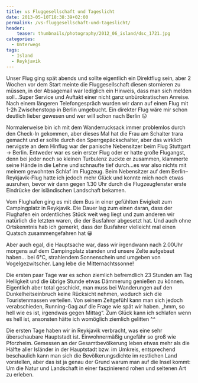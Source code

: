 ```yaml
---
title: vs Fluggesellschaft und Tageslicht
date: 2013-05-10T18:38:39+02:00
permalink: /vs-fluggesellschaft-und-tageslicht/
header:
    teaser: thumbnails/photography/2012_06_island/dsc_1721.jpg
categories:
  - Unterwegs
tags:
  - Island
  - Reykjavik
---
```

Unser Flug ging spät abends und sollte eigentlich ein Direktflug sein, 
aber 2 Wochen vor dem Start meinte die Fluggesellschaft diesen stornieren zu müssen, in der Absagemail war lediglich ein Hinweis, 
dass man sich melden soll…Super Service und Auftakt einer nicht ganz unbürokratischen Anreise. 
Nach einem längeren Telefongespräch wurden wir dann auf einen Flug mit 1-2h Zwischenstopp in Berlin umgebucht. 
Ein direkter Flug wäre mir schon deutlich lieber gewesen und wer will schon nach Berlin 😛

Normalerweise bin ich mit dem Wanderrucksack immer problemlos durch den Check-In gekommen, 
aber dieses Mal hat die Frau am Schalter trara gemacht und er sollte durch den Sperrgepäckschalter, 
aber das wirklich nervigste an dem Hinflug war der panische Nebensitzer beim Flug Stuttgart -> Berlin. 
Entweder war es sein erster Flug oder er hatte große Flugangst, denn bei jeder noch so kleinen Turbulenz zuckte er zusammen, 
klammerte seine Hände in die Lehne und schnaufte tief durch…es war also nichts mit meinem gewohnten Schlaf im Flugzeug. 
Beim Nebensitzer auf dem Berlin–Reykjavik-Flug hatte ich jedoch mehr Glück und konnte mich noch etwas ausruhen, 
bevor wir dann gegen 1.30 Uhr durch die Flugzeugfenster erste Eindrücke der isländischen Landschaft bekamen.  

  
Vom Flughafen ging es mit dem Bus in einer gefühlten Ewigkeit zum Campingplatz in Reykjavik. Die Dauer lag zum einen daran, 
dass der Flughafen ein ordentliches Stück weit weg liegt und zum anderen wir natürlich die letzten waren, die der Busfahrer abgesetzt hat. 
Und auch ohne Ortskenntnis hab ich gemerkt, dass der Busfahrer vielleicht mal einen Quatsch zusammengefahren hat 😀

Aber auch egal, die Hauptsache war, dass wir irgendwann nach 2.00Uhr morgens auf dem Campingplatz standen und unsere Zelte aufgebaut haben…
bei 6°C, strahlendem Sonnenschein und umgeben von Vogelgezwitscher. Lang lebe die Mitternachtssonne!

Die ersten paar Tage war es schon ziemlich befremdlich 23 Stunden am Tag Helligkeit und die übrige Stunde etwas Dämmerung genießen zu können. 
Eigentlich aber total geschickt, man muss bei Wanderungen auf den Dunkelheitseinbruch keine Rücksicht nehmen, wodurch sich die Touristenmassen verteilen. Von seinem Zeitgefühl kann man sich jedoch verabschieden, Running-Gag auf die Frage wie spät wir haben. „hmm, so hell wie es ist, irgendwas gegen Mittag“. Zum Glück kann ich schlafen wenn es hell ist, ansonsten hätte ich womöglich ziemlich gelitten ^^

Die ersten Tage haben wir in Reykjavik verbracht, was eine sehr überschaubare Hauptstadt ist. Einwohnermäßig ungefähr so groß wie Pforzheim. 
Gemessen an der Gesamtbevölkerung leben etwas mehr als die Hälfte aller Isländer in der Hauptstadt bzw. im Umkreis, 
entsprechend beschaulich kann man sich die Bevölkerungsdichte im restlichen Land vorstellen, 
aber das ist ja genau der Grund warum man auf die Insel kommt: Um die Natur und Landschaft in einer faszinierend rohen und seltenen Art zu erleben.